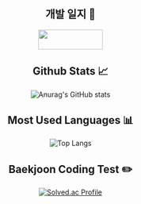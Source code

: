 <div align="center">
  
## 개발 일지 📘
 <a href="https://married-court-369.notion.site/730678437daa436da5317b83104c6e50?pvs=4" :target="_blank"><img src="https://img.shields.io/badge/Notion-000000?style=flat-square&logo=Notion&logoColor=white" width = 130px height = 40px/></a>

## Github Stats 📈
![Anurag's GitHub stats](https://github-readme-stats.vercel.app/api?username=So-Myoung&show_icons=true&theme=transparent)

## Most Used Languages 📊
![Top Langs](https://github-readme-stats.vercel.app/api/top-langs/?username=So-Myoung&hide=html,css&layout=compact&langs_count=10)

## Baekjoon Coding Test ✏️
[![Solved.ac Profile](http://mazassumnida.wtf/api/generate_badge?boj=so_myoung)](https://solved.ac/so_myoung)

</div>
